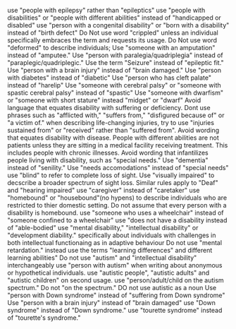 use "people with epilepsy" rather than "epileptics"
use "people with disabilities" or "people with different abilities" instead of "handicapped or disabled"
use "person with a congenital disability" or "born with a disability" instead of "birth defect"
Do Not use word "crippled" unless an individual specifically embraces the term and requests its usage.
Do Not use word "deformed" to describe individuals;
Use "someone with an amputation" instead of "amputee."
Use "person with paralegia/quadriplegia" instead of "paraplegic/quadriplegic."
Use the term "Seizure" instead of "epileptic fit."
Use "person with a brain injury" instead of "brain damaged."
Use "person with diabetes" instead of "diabetic"
Use "person who has cleft palate" instead of "harelip"
Use "someone with cerebral palsy" or "someone with spastic cerebral palsy" instead of "spastic"
Use "someone with dwarfism" or "someone with short stature" instead "midget" or "dwarf"
Avoid language that equates disability with suffering or deficiency.
Dont use phrases such as "afflicted with," "suffers from," "disfigured because of" or "a victim of."
when describing life-changing injuries, try to use "injuries sustained from" or "received" rather than "suffered from".
Avoid wording that equates disability with disease.
People with different abilities are not patients unless they are sitting in a medical facility receiving treatment. This includes people with chronic
illnesses. Avoid wording that infantilizes people living with disability, such as "special needs."
Use "dementia" instead of "senility."
Use "needs accomodations" instead of "special needs"
use "blind" to refer to complete loss of sight. Use "visually impaired" to decscribe a broader spectrum of sight loss. Similar rules apply to "Deaf" and
"hearing impaired"
use "caregiver" instead of "caretaker"
use "homebound" or "housebound"(no hypens) to describe individuals who are restricted to thier domestic setting. Do not assume that every person with a
disability is homebound.
use "someone who uses a wheelchair" instead of "someone confined to a wheelchair"
use "does not have a disability instead of "able-bodied"
use "mental disability," "intellectual disability" or "development diability." specifically about individuals with challenges in both intellectual
functionaing as in adaptive behaviour
Do not use "mental retardation." instead use the terms "learning differences" and different learning abilities"
Do not use "autism" and "intellectual disability" interchangeably
use "person with autism" when writing about anonymous or hypothetical individuals.
use "autistic people", "autistic adults" and "autistic children" on second usage.
use "person/adult/child on the autism spectrum."
Do not "on the spectrum."
DO not use autistic as a noun 
Use "person with Down syndrome" instead of "suffering from Down syndrome"
Use "person with a brain injury" instead of "brain damaged"
use "Down syndrome" instead of "Down syndrome."
use "tourette syndrome" instead of "tourette's syndrome."

